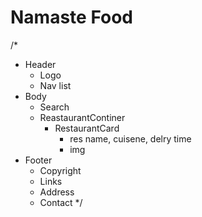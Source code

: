 # Namaste Food

/* 
* Header
    - Logo
    - Nav list
* Body
    - Search
    - ReastaurantContiner
        - RestaurantCard
           - res name, cuisene, delry time
           - img
* Footer
    - Copyright
    - Links
    - Address
    - Contact
*/